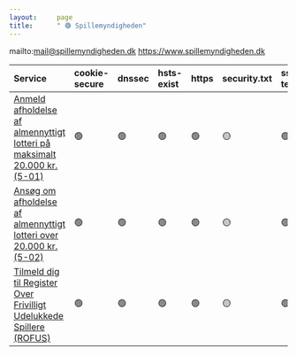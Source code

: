 ```yaml
---
layout:     page
title:      " 🟢 Spillemyndigheden"
---
```


mailto:mail@spillemyndigheden.dk https://www.spillemyndigheden.dk

| Service                                                                                                                                                                                                      | cookie-secure   | dnssec   | hsts-exist   | https   | security.txt   | ssl-test   |
|:-------------------------------------------------------------------------------------------------------------------------------------------------------------------------------------------------------------|:----------------|:---------|:-------------|:--------|:---------------|:-----------|
| [Anmeld afholdelse af almennyttigt lotteri på maksimalt 20.000 kr. (5-01)](https://virk.dk/myndigheder/stat/SPM/selvbetjening/Anmeldelse_om_afholdelse_af_almennyttigt_lotteri_paa_maksimalt_20000_kr_5-01/) | 🟢               | 🟢        | 🟢            | 🟢       | 🟡              | 🟢          |
| [Ansøg om afholdelse af almennyttigt lotteri over 20.000 kr. (5-02)](https://virk.dk/myndigheder/stat/SPM/selvbetjening/Ansoegning_om_afholdelse_af_almennyttigt_lotteri_5-02/)                              | 🟢               | 🟢        | 🟢            | 🟢       | 🟡              | 🟢          |
| [Tilmeld dig til Register Over Frivilligt Udelukkede Spillere (ROFUS)](https://rofusweb.spillemyndigheden.dk)                                                                                                | 🟢               | 🟢        | 🟢            | 🟢       | 🟡              | 🟢          |


